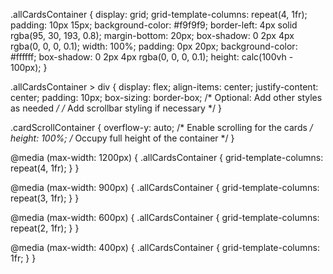 .allCardsContainer {
  display: grid;
  grid-template-columns: repeat(4, 1fr);
  padding: 10px 15px;
  background-color: #f9f9f9;
  border-left: 4px solid rgba(95, 30, 193, 0.8);
  margin-bottom: 20px;
  box-shadow: 0 2px 4px rgba(0, 0, 0, 0.1);
  width: 100%;
  padding: 0px 20px;
  background-color: #ffffff;
  box-shadow: 0 2px 4px rgba(0, 0, 0, 0.1);
  height: calc(100vh - 100px);
}

.allCardsContainer > div {
  display: flex;
  align-items: center;
  justify-content: center;
  padding: 10px;
  box-sizing: border-box;
  /* Optional: Add other styles as needed */
  /* Add scrollbar styling if necessary */
}

.cardScrollContainer {
  overflow-y: auto; /* Enable scrolling for the cards */
  height: 100%; /* Occupy full height of the container */
}

@media (max-width: 1200px) {
  .allCardsContainer {
    grid-template-columns: repeat(4, 1fr);
  }
}

@media (max-width: 900px) {
  .allCardsContainer {
    grid-template-columns: repeat(3, 1fr);
  }
}

@media (max-width: 600px) {
  .allCardsContainer {
    grid-template-columns: repeat(2, 1fr);
  }
}

@media (max-width: 400px) {
  .allCardsContainer {
    grid-template-columns: 1fr;
  }
}
